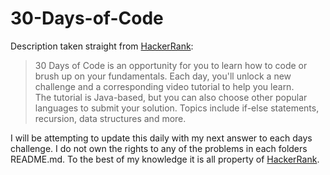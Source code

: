 # 30-Days-of-Code

Description taken straight from [HackerRank](https://www.hackerrank.com/domains/tutorials/30-days-of-code):
> 30 Days of Code is an opportunity for you to learn how to code or brush up on your fundamentals. Each day, you'll unlock a new challenge and a corresponding video tutorial to help you learn.  
>The tutorial is Java-based, but you can also choose other popular languages to submit your solution. Topics include if-else statements, recursion, data structures and more.

I will be attempting to update this daily with my next answer to each days challenge. I do not own the rights to any of the problems in each folders README.md. To the best of my knowledge it is all property of [HackerRank](www.hackerrank.com).
